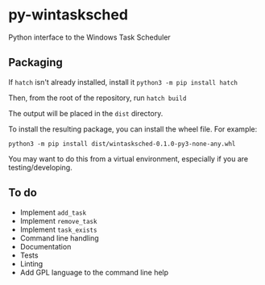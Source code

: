 # py-wintasksched
Python interface to the Windows Task Scheduler

## Packaging

If `hatch` isn't already installed, install it `python3 -m pip install hatch`

Then, from the root of the repository, run `hatch build`

The output will be placed in the `dist` directory.

To install the resulting package, you can install the wheel file. For example:
```
python3 -m pip install dist/wintasksched-0.1.0-py3-none-any.whl
```
You may want to do this from a virtual environment, especially if you are testing/developing.

## To do

* Implement `add_task`
* Implement `remove_task`
* Implement `task_exists`
* Command line handling
* Documentation
* Tests
* Linting
* Add GPL language to the command line help
